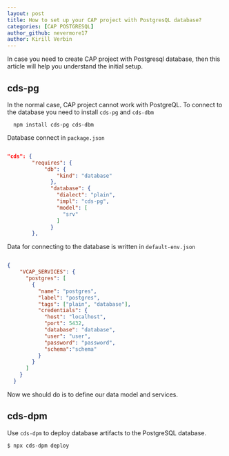 ```yaml
---
layout: post
title: How to set up your CAP project with PostgresQL database?
categories: [CAP POSTGRESQL]
author_github: nevermore17
author: Kirill Verbin
---
```


In case you need to create CAP project with Postgresql database, then this article will help you understand the initial setup.

## cds-pg

In the normal case, CAP project cannot work with PostgreQL. To connect to the database you need to install `cds-pg` and `cds-dbm`

```
  npm install cds-pg cds-dbm
```

Database connect in `package.json`

```json

"cds": {
        "requires": {
            "db": {
                "kind": "database"
              },
              "database": {
                "dialect": "plain",
                "impl": "cds-pg",
                "model": [
                  "srv"
                ]
              }
        },

```

Data for connecting to the database is written in `default-env.json`

```json

{
    "VCAP_SERVICES": {
      "postgres": [
        {
          "name": "postgres",
          "label": "postgres",
          "tags": ["plain", "database"],
          "credentials": {
            "host": "localhost",
            "port": 5432,
            "database": "database",
            "user": "user",
            "password": "password",
            "schema":"schema"
          }
        }
      ]
    }
  }

```

Now we should do is to define our data model and services.

## cds-dpm 

Use `cds-dpm` to deploy database artifacts to the PostgreSQL database.

```console
$ npx cds-dpm deploy
```

